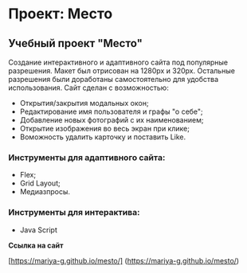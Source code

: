 # Проект: Место

## Учебный проект "Место"
Создание интерактивного и адаптивного сайта под популярные разрешения. Макет был отрисован на 1280px и 320px. 
Остальные разрешения были доработаны самостоятельно для удобства использования.
Сайт сделан с возможностью:
* Открытия/закрытия модальных окон;
* Редактирование имя пользователя и графы "о себе";
* Добавление новых фотографий с их наименованием;
* Открытие изображения во весь экран при клике;
* Воможность удалить карточку и поставить Like.


### Инструменты для адаптивного сайта:
* Flex;
* Grid Layout;
* Медиазпросы.

### Инструменты для интерактива:
* Java Script


**Ссылка на сайт**

[https://mariya-g.github.io/mesto/] (https://mariya-g.github.io/mesto/)
